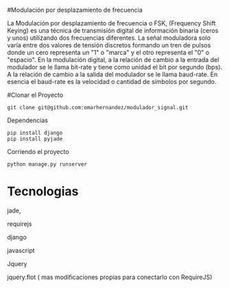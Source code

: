 #Modulación por desplazamiento de frecuencia


La Modulación por desplazamiento de frecuencia o FSK, (Frequency Shift Keying) es una técnica de transmisión digital de información binaria (ceros y unos) utilizando dos frecuencias diferentes. La señal moduladora solo varía entre dos valores de tensión discretos formando un tren de pulsos donde un cero representa un "1" o "marca" y el otro representa el "0" o "espacio".
En la modulación digital, a la relación de cambio a la entrada del modulador se le llama bit-rate y tiene como unidad el bit por segundo (bps).
A la relación de cambio a la salida del modulador se le llama baud-rate. En esencia el baud-rate es la velocidad o cantidad de símbolos por segundo.


#Clonar el Proyecto


	git clone git@github.com:omarhernandez/modulador_signal.git


Dependencias

	pip install django
	pip install pyjade



Corriendo el proyecto


	python manage.py runserver



Tecnologias
============

jade,

requirejs

django

javascript 

Jquery

jquery.flot ( mas modificaciones propias para conectarlo con RequireJS)

